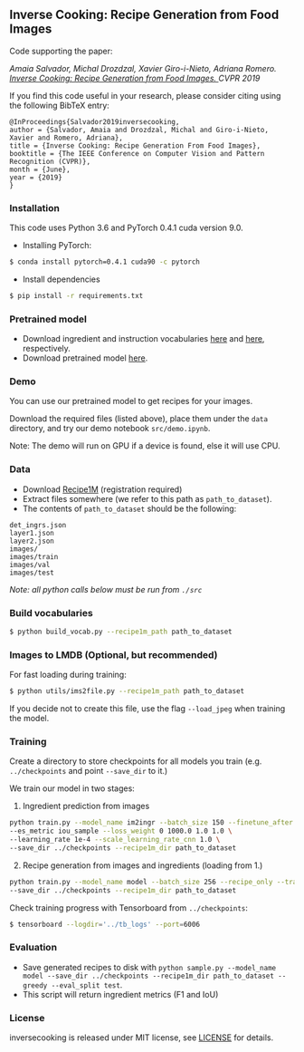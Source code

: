 ## Inverse Cooking: Recipe Generation from Food Images

Code supporting the paper:

*Amaia Salvador, Michal Drozdzal, Xavier Giro-i-Nieto, Adriana Romero.
[Inverse Cooking: Recipe Generation from Food Images. ](https://arxiv.org/abs/1812.06164)
CVPR 2019*


If you find this code useful in your research, please consider citing using the
following BibTeX entry:

```
@InProceedings{Salvador2019inversecooking,
author = {Salvador, Amaia and Drozdzal, Michal and Giro-i-Nieto, Xavier and Romero, Adriana},
title = {Inverse Cooking: Recipe Generation From Food Images},
booktitle = {The IEEE Conference on Computer Vision and Pattern Recognition (CVPR)},
month = {June},
year = {2019}
}
```

### Installation

This code uses Python 3.6 and PyTorch 0.4.1 cuda version 9.0.

- Installing PyTorch:
```bash
$ conda install pytorch=0.4.1 cuda90 -c pytorch
```

- Install dependencies
```bash
$ pip install -r requirements.txt
```

### Pretrained model

- Download ingredient and instruction vocabularies [here](https://dl.fbaipublicfiles.com/inversecooking/ingr_vocab.pkl) and [here](https://dl.fbaipublicfiles.com/inversecooking/instr_vocab.pkl), respectively.
- Download pretrained model [here](https://dl.fbaipublicfiles.com/inversecooking/modelbest.ckpt).

### Demo

You can use our pretrained model to get recipes for your images.

Download the required files (listed above), place them under the ```data``` directory, and try our demo notebook ```src/demo.ipynb```.

Note: The demo will run on GPU if a device is found, else it will use CPU.

### Data

- Download [Recipe1M](http://im2recipe.csail.mit.edu/dataset/download) (registration required)
- Extract files somewhere (we refer to this path as ```path_to_dataset```).
- The contents of ```path_to_dataset``` should be the following:
```
det_ingrs.json
layer1.json
layer2.json
images/
images/train
images/val
images/test
```

*Note: all python calls below must be run from ```./src```*
### Build vocabularies

```bash
$ python build_vocab.py --recipe1m_path path_to_dataset
```

### Images to LMDB (Optional, but recommended)

For fast loading during training:

```bash
$ python utils/ims2file.py --recipe1m_path path_to_dataset
```

If you decide not to create this file, use the flag ```--load_jpeg``` when training the model.

### Training

Create a directory to store checkpoints for all models you train
(e.g. ```../checkpoints``` and point ```--save_dir``` to it.)

We train our model in two stages:

1. Ingredient prediction from images

```bash
python train.py --model_name im2ingr --batch_size 150 --finetune_after 0 --ingrs_only \
--es_metric iou_sample --loss_weight 0 1000.0 1.0 1.0 \
--learning_rate 1e-4 --scale_learning_rate_cnn 1.0 \
--save_dir ../checkpoints --recipe1m_dir path_to_dataset
```

2. Recipe generation from images and ingredients (loading from 1.)

```bash
python train.py --model_name model --batch_size 256 --recipe_only --transfer_from im2ingr \
--save_dir ../checkpoints --recipe1m_dir path_to_dataset
```

Check training progress with Tensorboard from ```../checkpoints```:

```bash
$ tensorboard --logdir='../tb_logs' --port=6006
```

### Evaluation

- Save generated recipes to disk with
```python sample.py --model_name model --save_dir ../checkpoints --recipe1m_dir path_to_dataset --greedy --eval_split test```.
- This script will return ingredient metrics (F1 and IoU)

### License

inversecooking is released under MIT license, see [LICENSE](LICENSE.md) for details.
